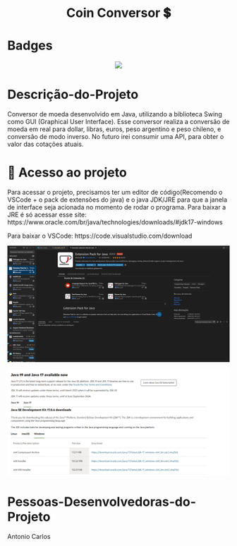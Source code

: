 <h1 align="center">Coin Conversor &#x1F4B2;</h1>

# Badges
<p align="center">
<img src="http://img.shields.io/static/v1?label=STATUS&message=EM%20DESENVOLVIMENTO&color=GREEN&style=for-the-badge"/>
</p>

# Descrição-do-Projeto
<p>Conversor de moeda desenvolvido em Java, utilizando a biblioteca Swing como GUI (Graphical User Interface).
Esse conversor realiza a conversão de moeda em real para dollar, libras, euros, peso argentino e peso chileno, e conversão de modo inverso.
No futuro irei consumir uma API, para obter o valor das cotações atuais.</p>

# 📁 Acesso ao projeto
<p>Para acessar o projeto, precisamos ter um editor de código(Recomendo o VSCode + o pack de extensões do java) e o java JDK/JRE para que a janela de interface seja acionada no momento de rodar o programa. Para baixar a JRE é só acessar esse site: https://www.oracle.com/br/java/technologies/downloads/#jdk17-windows</p>
<p>Para baixar o VSCode: https://code.visualstudio.com/download</p>
<p aligh="center">
    <img src="print_java.png">
</p>
<p aligh="center">
    <img src="javajre.png">
</p>

# Pessoas-Desenvolvedoras-do-Projeto
<p>Antonio Carlos</p>